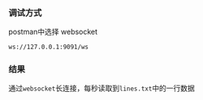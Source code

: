 ### 调试方式
postman中选择 websocket
```bash
ws://127.0.0.1:9091/ws
```

### 结果
通过`websocket`长连接，每秒读取到`lines.txt`中的一行数据



